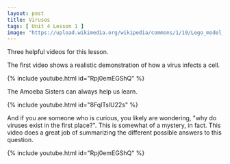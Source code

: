```yaml
---
layout: post
title: Viruses
tags: [ Unit 4 Lesson 1 ]
image: "https://upload.wikimedia.org/wikipedia/commons/1/19/Lego_model_of_a_Bacteriophage.jpg"
---
```


Three helpful videos for this lesson.

The first video shows a realistic demonstration of how a virus infects a cell.

{% include youtube.html id="Rpj0emEGShQ" %}

The Amoeba Sisters can always help us learn.

{% include youtube.html id="8FqlTslU22s" %}

And if you are someone who is curious, you likely are wondering, "why do viruses exist in the first place?". This is somewhat of a mystery, in fact. This video does a great job of summarizing the different possible answers to this question.

{% include youtube.html id="Rpj0emEGShQ" %}